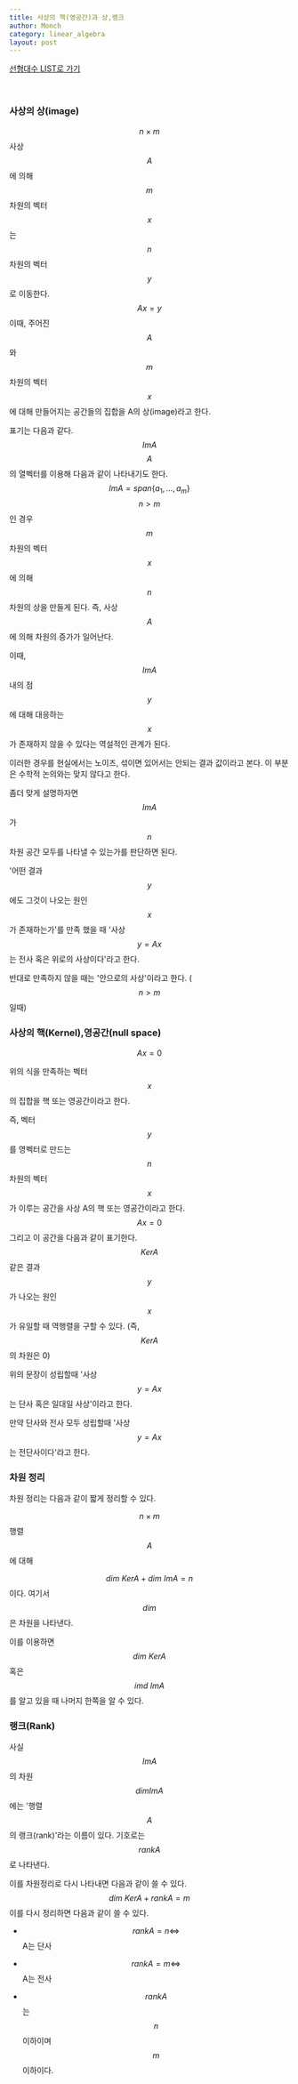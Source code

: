 ```yaml
---
title: 사상의 핵(영공간)과 상,랭크
author: Monch
category: linear_algebra
layout: post
---
```


[선형대수 LIST로 가기](https://songminkee.github.io/linear_algebra/2030/05/03/list.html)

  <br>

<h3><b>사상의 상(image)</b></h3>

$$n \times m$$사상 $$A$$에 의해 $$m$$차원의 벡터 $$x$$는 $$n$$차원의 벡터 $$y$$로 이동한다.
$$
Ax=y
$$
이때, 주어진 $$A$$와 $$m$$차원의 벡터 $$x$$에 대해 만들어지는 공간들의 집합을 A의 상(image)라고 한다.

표기는 다음과 같다.
$$
ImA
$$
$$A$$의 열벡터를 이용해 다음과 같이 나타내기도 한다.
$$
Im A = span \{ a_{1}, ..., a_{m} \}
$$
$$n>m$$인 경우 $$m$$차원의 벡터 $$x$$에 의해 $$n$$차원의 상을 만들게 된다. 즉, 사상 $$A$$에 의해 차원의 증가가 일어난다.

이때, $$ImA$$내의 점 $$y$$에 대해 대응하는 $$x$$가 존재하지 않을 수 있다는 역설적인 관계가 된다.

이러한 경우를 현실에서는 노이즈, 섞이면 있어서는 안되는 결과 값이라고 본다. 이 부분은 수학적 논의와는 맞지 않다고 한다.

좀더 맞게 설명하자면 $$ImA$$가 $$n$$차원 공간 모두를 나타낼 수 있는가를 판단하면 된다.

'어떤 결과 $$y$$에도 그것이 나오는 원인 $$x$$가 존재하는가'를 만족 했을 때 '사상 $$y=Ax$$는 전사 혹은 위로의 사상이다'라고 한다.

반대로 만족하지 않을 때는 '안으로의 사상'이라고 한다. ($$n>m$$ 일때)





<h3><b>사상의 핵(Kernel),영공간(null space)</b></h3>

$$
Ax=0
$$

위의 식을 만족하는 벡터 $$x$$의 집합을 핵 또는 영공간이라고 한다.

즉, 벡터$$y$$를 영벡터로 만드는 $$n$$차원의 벡터 $$x$$가 이루는 공간을 사상 A의 핵 또는 영공간이라고 한다.
$$
Ax=0
$$
그리고 이 공간을 다음과 같이 표기한다.
$$
Ker A
$$
같은 결과 $$y$$가 나오는 원인 $$x$$가 유일할 때 역행렬을 구할 수 있다. (즉, $$KerA$$의 차원은 0)

위의 문장이 성립할때 '사상 $$y=Ax$$는 단사 혹은 일대일 사상'이라고 한다.

만약 단사와 전사 모두 성립할때 '사상 $$y=Ax$$는 전단사이다'라고 한다.



<h3><b>차원 정리</b></h3>

차원 정리는 다음과 같이 짧게 정리할 수 있다.

$$n \times m$$ 행렬 $$A$$에 대해

$$dim \ KerA + dim \ ImA=n$$이다. 여기서 $$dim$$은 차원을 나타낸다.

이를 이용하면 $$dim \ KerA$$혹은 $$imd \ ImA$$를 알고 있을 때 나머지 한쪽을 알 수 있다.	



<h3><b>랭크(Rank)</b></h3>

사실 $$Im A$$의 차원 $$dim Im A$$에는 '행렬 $$A$$의 랭크(rank)'라는 이름이 있다. 기호로는 $$rank A$$로 나타낸다.

이를 차원정리로 다시 나타내면 다음과 같이 쓸 수 있다.
$$
dim \ Ker A + rank A = m
$$
이를 다시 정리하면 다음과 같이 쓸 수 있다.

- $$rank A = n \Leftrightarrow$$ A는 단사
- $$rank A = m \Leftrightarrow$$ A는 전사

- $$rank A$$는 $$n$$ 이하이며 $$m$$이하이다. 

